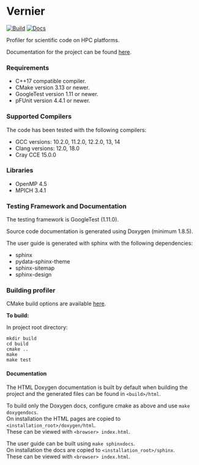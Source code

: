 <!--- 
(c) Crown copyright 2023 Met Office. All rights reserved.
The file LICENCE, distributed with this code, contains details of the terms
under which the code may be used.
 --->

# Vernier

[![Build](https://github.com/MetOffice/Vernier/actions/workflows/build.yml/badge.svg)](https://github.com/MetOffice/Vernier/actions/workflows/build.yml)
[![Docs](https://github.com/MetOffice/Vernier/actions/workflows/documentation.yml/badge.svg)](https://github.com/MetOffice/Vernier/actions/workflows/documentation.yml)

Profiler for scientific code on HPC platforms.

Documentation for the project can be found [here](https://metoffice.github.io/Vernier).

### Requirements

- C++17 compatible compiler.
- CMake version 3.13 or newer.
- GoogleTest version 1.11 or newer.
- pFUnit version 4.4.1 or newer.

### Supported Compilers

The code has been tested with the following compilers:
- GCC versions: 10.2.0, 11.2.0, 12.2.0, 13, 14
- Clang versions: 12.0, 18.0
- Cray CCE 15.0.0

### Libraries 

- OpenMP 4.5 
- MPICH 3.4.1

### Testing Framework and Documentation

The testing framework is GoogleTest (1.11.0).  

Source code documentation is generated using Doxygen (minimum 1.8.5).

The user guide is generated with sphinx with the following dependencies:

* sphinx
* pydata-sphinx-theme
* sphinx-sitemap
* sphinx-design


### Building profiler

CMake build options are available [here](https://metoffice.github.io/Vernier/#Options).

**To build:**

In project root directory:
~~~~~~~~~~~~~~~~shell
mkdir build
cd build
cmake ..
make
make test
~~~~~~~~~~~~~~~~

#### Documentation

The HTML Doxygen documentation is built by default when building the project and 
the generated files can be found in `<build>/html`.

To build only the Doxygen docs, configure cmake as above and use `make doxygendocs`.   
On installation the HTML pages are copied to `<installation_root>/doxygen/html`.   
These can be viewed with `<browser> index.html`.   

The user guide can be built using `make sphinxdocs`.   
On installation the docs are copied to `<installation_root>/sphinx`.   
These can be viewed with `<browser> index.html`.   